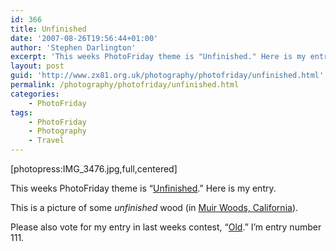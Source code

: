 ```yaml
---
id: 366
title: Unfinished
date: '2007-08-26T19:56:44+01:00'
author: 'Stephen Darlington'
excerpt: 'This weeks PhotoFriday theme is "Unfinished." Here is my entry.'
layout: post
guid: 'http://www.zx81.org.uk/photography/photofriday/unfinished.html'
permalink: /photography/photofriday/unfinished.html
categories:
    - PhotoFriday
tags:
    - PhotoFriday
    - Photography
    - Travel
---
```


\[photopress:IMG\_3476.jpg,full,centered\]

This weeks PhotoFriday theme is “[Unfinished](http://www.photofriday.com/archives/challenge/000696.php "PhotoFriday: Unfinished").” Here is my entry.

This is a picture of some *unfinished* wood (in [Muir Woods, California](/travel/muir-woods.html "More pictures and commentary from Muir Woods")).

Please also vote for my entry in last weeks contest, “[Old](http://www.photofriday.com/linkviewer.php?id=694 "PhotoFriday: Old").” I’m entry number 111.